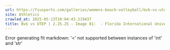 ```yaml
---
url: https://fiusports.com/galleries/womens-beach-volleyball/bvb-vs-utep-2-25-25/image-81/356/62761
site: Athletics
crawled_at: 2025-05-13T10:04:43.219437
title: Bvb vs UTEP | 2.25.25 - Image 81:  - Florida International University
---
```


Error generating fit markdown: '<' not supported between instances of 'int' and 'str'